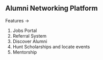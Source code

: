 ## Alumni Networking Platform

Features ->
1. Jobs Portal
2. Referral System
3. Discover Alumni
4. Hunt Scholarships and locate events
5. Mentorship









<!--// a code file i might need later 
 <div className="flex justify-center"> 
        <div className=" text-wrap rounded-lg shadow-md bg-white-100 w-11/12">
          <div className="flex justify-between">
            <p className=" p-1 font-bold text-gray-800">{props.jobPosition}</p>
            <p className="flex justify-end">
              {" "}
              <button className="text-white bg-gradient-to-r from-primaryPink via-pink-500 to-pink-600 hover:bg-gradient-to-br shadow-lg shadow-pink-500/50 font-medium rounded-lg text-xs px-5 py-1.5 text-center m-2">
                Request for Referall
              </button>
            </p>
          </div>
          <p className=" p-2 font-semibold text-gray-500">{props.company}</p>

          <div className=" flex m-2 ml-3">
            <img src={Location} alt="Location" className="w-4 h-4 m-1" />
            {props.location}
          </div>

          <div className="flex items-center m-2 ml-3 text-md">
            <img src={StartDate} alt="Start Date" className="w-4 h-4  " />
            {/* <p style={{letterSpacing: '0.05rem'}}>START DATE:</p> */}
            <p className="ml-2">{props.startDate}</p>
          </div>
          <div className="flex items-center m-2 ml-3">
            <img src={Stipend} alt="Stipend" className="w-4 h-4" />
            {/* <p>Stipend</p> */}
            <p className="ml-2">{props.stipend}</p>
          </div>
          <div className="flex items-center m-2 ml-3">
            <img src={Batch} alt="Batch" className="w-4 h-4" />
            {/* <p>Batch</p> */}
            <p className="ml-2">{props.batch}</p>
          </div>
          <div className="flex items-center m-2 ml-3">
            <img src={Clock} alt="Posted By" className="w-4 h-4" />
            {/* <p>Posted By</p> */}
            <p className="ml-2">{props.postedBy}</p>
          </div>
          <div className=" flex items-center m-2 ml-3 ">
            <img src={Clock} alt="posted at" className="w-4 h-4  " />
            <p className="ml-2">{props.posted}</p>
          </div>

          <div className="flex justify-evenly">
            <PrimaryButton name="Apply" />
            <BorderButton name="View Profile" />
          </div>
        </div>
       </div> -->
